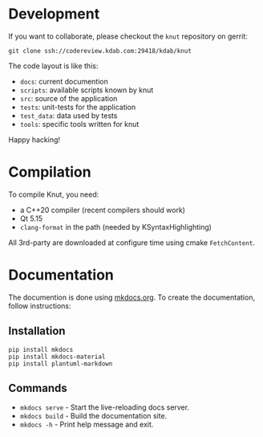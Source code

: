 # Development

If you want to collaborate, please checkout the `knut` repository on gerrit:

```
git clone ssh://codereview.kdab.com:29418/kdab/knut
```

The code layout is like this:

- `docs`: current documention
- `scripts`: available scripts known by knut
- `src`: source of the application
- `tests`: unit-tests for the application
- `test_data`: data used by tests
- `tools`: specific tools written for knut

Happy hacking!

# Compilation

To compile Knut, you need:

- a C++20 compiler (recent compilers should work)
- Qt 5.15
- `clang-format` in the path (needed by KSyntaxHighlighting)

All 3rd-party are downloaded at configure time using cmake `FetchContent`.

# Documentation

The documention is done using [mkdocs.org](https://www.mkdocs.org/). To create the documentation, follow instructions:

## Installation

```
pip install mkdocs
pip install mkdocs-material
pip install plantuml-markdown
```

## Commands

- `mkdocs serve` - Start the live-reloading docs server.
- `mkdocs build` - Build the documentation site.
- `mkdocs -h` - Print help message and exit.
